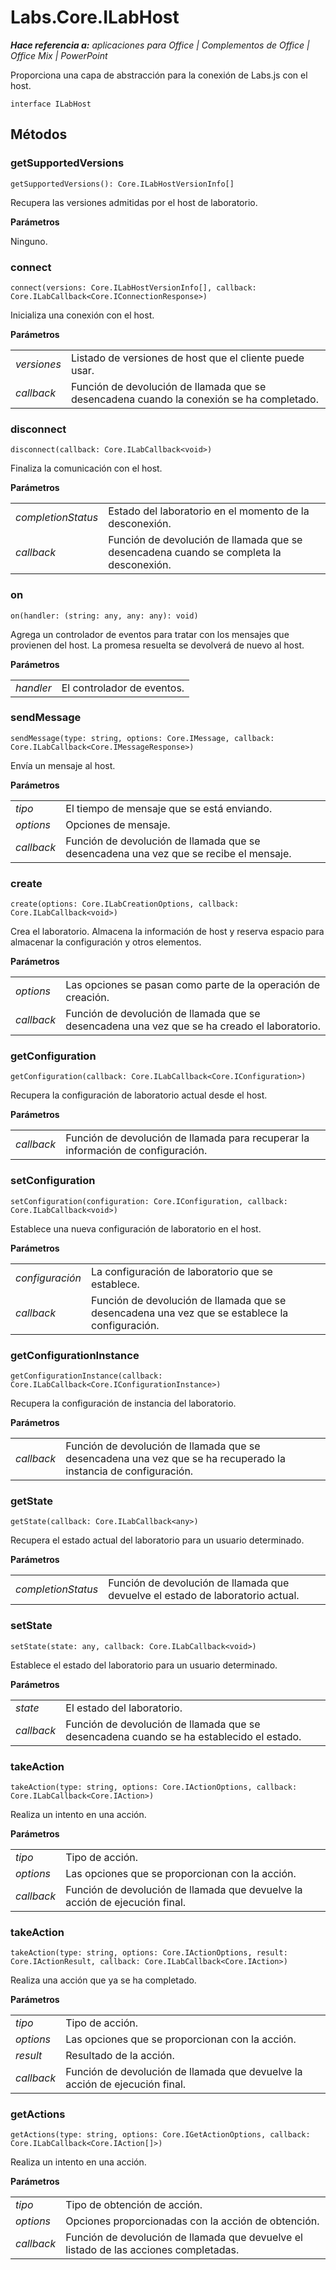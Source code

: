 
# Labs.Core.ILabHost

 _**Hace referencia a:** aplicaciones para Office | Complementos de Office | Office Mix | PowerPoint_

Proporciona una capa de abstracción para la conexión de Labs.js con el host.

```
interface ILabHost
```


## Métodos


### getSupportedVersions

 `getSupportedVersions(): Core.ILabHostVersionInfo[]`

Recupera las versiones admitidas por el host de laboratorio.

 **Parámetros**

Ninguno.


### connect

 `connect(versions: Core.ILabHostVersionInfo[], callback: Core.ILabCallback<Core.IConnectionResponse>)`

Inicializa una conexión con el host.

 **Parámetros**


|||
|:-----|:-----|
| _versiones_|Listado de versiones de host que el cliente puede usar.|
| _callback_|Función de devolución de llamada que se desencadena cuando la conexión se ha completado.|

### disconnect

 `disconnect(callback: Core.ILabCallback<void>)`

Finaliza la comunicación con el host.

 **Parámetros**


|||
|:-----|:-----|
| _completionStatus_|Estado del laboratorio en el momento de la desconexión.|
| _callback_|Función de devolución de llamada que se desencadena cuando se completa la desconexión.|

### on

 `on(handler: (string: any, any: any): void)`

Agrega un controlador de eventos para tratar con los mensajes que provienen del host. La promesa resuelta se devolverá de nuevo al host.

 **Parámetros**


|||
|:-----|:-----|
| _handler_|El controlador de eventos.|

### sendMessage

 `sendMessage(type: string, options: Core.IMessage, callback: Core.ILabCallback<Core.IMessageResponse>)`

Envía un mensaje al host.

 **Parámetros**


|||
|:-----|:-----|
| _tipo_|El tiempo de mensaje que se está enviando.|
| _options_|Opciones de mensaje.|
| _callback_|Función de devolución de llamada que se desencadena una vez que se recibe el mensaje.|

### create

 `create(options: Core.ILabCreationOptions, callback: Core.ILabCallback<void>)`

Crea el laboratorio. Almacena la información de host y reserva espacio para almacenar la configuración y otros elementos.

 **Parámetros**


|||
|:-----|:-----|
| _options_|Las opciones se pasan como parte de la operación de creación.|
| _callback_|Función de devolución de llamada que se desencadena una vez que se ha creado el laboratorio.|

### getConfiguration

 `getConfiguration(callback: Core.ILabCallback<Core.IConfiguration>)`

Recupera la configuración de laboratorio actual desde el host.

 **Parámetros**


|||
|:-----|:-----|
| _callback_|Función de devolución de llamada para recuperar la información de configuración.|

### setConfiguration

 `setConfiguration(configuration: Core.IConfiguration, callback: Core.ILabCallback<void>)`

Establece una nueva configuración de laboratorio en el host.

 **Parámetros**


|||
|:-----|:-----|
| _configuración_|La configuración de laboratorio que se establece.|
| _callback_|Función de devolución de llamada que se desencadena una vez que se establece la configuración.|

### getConfigurationInstance

 `getConfigurationInstance(callback: Core.ILabCallback<Core.IConfigurationInstance>)`

Recupera la configuración de instancia del laboratorio.

 **Parámetros**


|||
|:-----|:-----|
| _callback_|Función de devolución de llamada que se desencadena una vez que se ha recuperado la instancia de configuración.|

### getState

 `getState(callback: Core.ILabCallback<any>)`

Recupera el estado actual del laboratorio para un usuario determinado.

 **Parámetros**


|||
|:-----|:-----|
| _completionStatus_|Función de devolución de llamada que devuelve el estado de laboratorio actual.|

### setState

 `setState(state: any, callback: Core.ILabCallback<void>)`

Establece el estado del laboratorio para un usuario determinado.

 **Parámetros**


|||
|:-----|:-----|
| _state_|El estado del laboratorio.|
| _callback_|Función de devolución de llamada que se desencadena cuando se ha establecido el estado.|

### takeAction

 `takeAction(type: string, options: Core.IActionOptions, callback: Core.ILabCallback<Core.IAction>)`

Realiza un intento en una acción.

 **Parámetros**


|||
|:-----|:-----|
| _tipo_|Tipo de acción.|
| _options_|Las opciones que se proporcionan con la acción.|
| _callback_|Función de devolución de llamada que devuelve la acción de ejecución final.|

### takeAction

 `takeAction(type: string, options: Core.IActionOptions, result: Core.IActionResult, callback: Core.ILabCallback<Core.IAction>)`

Realiza una acción que ya se ha completado.

 **Parámetros**


|||
|:-----|:-----|
| _tipo_|Tipo de acción.|
| _options_|Las opciones que se proporcionan con la acción.|
| _result_|Resultado de la acción.|
| _callback_|Función de devolución de llamada que devuelve la acción de ejecución final.|

### getActions

 `getActions(type: string, options: Core.IGetActionOptions, callback: Core.ILabCallback<Core.IAction[]>)`

Realiza un intento en una acción.

 **Parámetros**


|||
|:-----|:-----|
| _tipo_|Tipo de obtención de acción.|
| _options_|Opciones proporcionadas con la acción de obtención.|
| _callback_|Función de devolución de llamada que devuelve el listado de las acciones completadas.|

